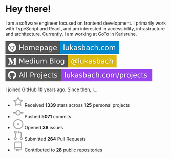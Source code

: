 # Hey there!

I am a software engineer focused on frontend development. I primarily work with TypeScript and React, and am interested in accessibility, infrastructure and architecture. Currently, I am working at GoTo in Karlsruhe.

[![Homepage](./icons/homepage.svg)](https://lukasbach.com)
[![Medium Blog](./icons/medium.svg)](https://medium.com/@lukasbach)
[![My Projects](./icons/projects.svg)](https://lukasbach.com/projects)

I joined GitHub **10** years ago. Since then, I...

- ![](./icons/star.svg) Received **1339** stars across **125** personal projects
- ![](./icons/commit.svg) Pushed **5071** commits
- ![](./icons/issues.svg) Opened **38** issues
- ![](./icons/pr.svg) Submitted **264** Pull Requests
- ![](./icons/repo.svg) Contributed to **28** public repositories
